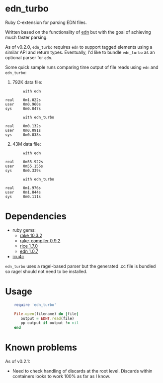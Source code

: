 edn_turbo
============

Ruby C-extension for parsing EDN files.

Written based on the functionality of
[edn](https://github.com/relevance/edn-ruby) but with the goal of
achieving much faster parsing. 

As of v0.2.0, `edn_turbo` requires `edn` to support tagged elements 
using a similar API and return types. Eventually, I'd like to bundle 
`edn_turbo` as an optional parser for `edn`.

Some quick sample runs comparing time output of file reads using `edn`
and `edn_turbo`:

1. 792K data file:

```
        with edn

real    0m1.022s
user    0m0.960s
sys     0m0.047s

        with edn_turbo

real    0m0.132s
user    0m0.091s
sys     0m0.038s
```

2. 43M data file:

```
        with edn

real    0m55.922s
user    0m55.155s
sys     0m0.339s

        with edn_turbo

real    0m1.976s
user    0m1.844s
sys     0m0.111s
```

Dependencies
============

- ruby gems:
  - [rake 10.3.2](http://rake.rubyforge.org)
  - [rake-compiler 0.9.2](http://rake-compiler.rubyforge.org)
  - [rice 1.7.0](http://rice.rubyforge.org)
  - [edn 1.0.7](https://github.com/relevance/edn-ruby)
- [icu4c](http://icu-project.org/apiref/icu4c/)

`edn_turbo` uses a ragel-based parser but the generated .cc file is
bundled so ragel should not need to be installed. 

Usage
=====
```ruby
    require 'edn_turbo'

    File.open(filename) do |file|
       output = EDNT.read(file)
       pp output if output != nil
    end
```

Known problems
==============
As of v0.2.1:

- Need to check handling of discards at the root level. Discards
within containers looks to work 100% as far as I know.
